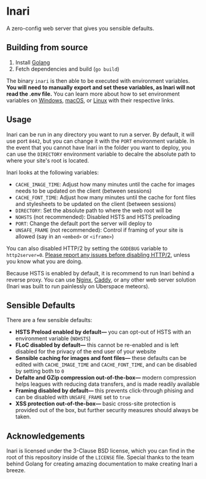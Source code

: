 # Inari
A zero-config web server that gives you sensible defaults.

## Building from source
1. Install [Golang](https://golang.org/dl/)
2. Fetch dependencies and build (`go build`)

The binary `inari` is then able to be executed with environment variables. **You will need to manually export and set these variables, as Inari will not read the .env file.** You can learn more about how to set environment variables on [Windows](https://docs.microsoft.com/powershell/module/microsoft.powershell.core/about/about_environment_variables), [macOS](https://support.apple.com/guide/terminal/apd382cc5fa-4f58-4449-b20a-41c53c006f8f), or [Linux](https://www.redhat.com/sysadmin/linux-environment-variables) with their respective links.

## Usage
Inari can be run in any directory you want to run a server. By default, it will use port `8442`, but you can change it with the `PORT` environment variable. In the event that you cannot have Inari in the folder you want to deploy, you can use the `DIRECTORY` environment variable to decalre the absolute path to where your site's root is located.

Inari looks at the following variables:
- `CACHE_IMAGE_TIME`: Adjust how many minutes until the cache for images needs to be updated on the client (between sessions)
- `CACHE_FONT_TIME`: Adjust how many minutes until the cache for font files and stylesheets to be updated on the client (between sessions)
- `DIRECTORY`: Set the absolute path to where the web root will be
- `NOHSTS` (not recommended): Disabled HSTS and HSTS preloading
- `PORT`: Change the default port the server will deploy to
- `UNSAFE_FRAME` (not recommended): Control if framing of your site is allowed (say in an `<embed>` or `<iframe>`)

You can also disabled HTTP/2 by setting the `GODEBUG` variable to `http2server=0`. [Please report any issues before disabling HTTP/2,](https://github.com/doamatto/inari/issues/new) unless you know what you are doing.

Because HSTS is enabled by default, it is recommend to run Inari behind a reverse proxy. You can use [Nginx](https://docs.nginx.com/nginx/admin-guide/web-server/reverse-proxy/), [Caddy](https://caddyserver.com/docs/quick-starts/reverse-proxy), or any other web server solution (Inari was built to run painlessly on Uberspace meteors).

## Sensible Defaults
There are a few sensible defaults:
- **HSTS Preload enabled by default—** you can opt-out of HSTS with an environment variable (`NOHSTS`)
- **FLoC disabled by default—** this cannot be re-enabled and is left disabled for the privacy of the end user of your website
- **Sensible caching for images and font files—** these defaults can be edited with `CACHE_IMAGE_TIME` and `CACHE_FONT_TIME`, and can be disabled by setting both to `0`
- **Defalte and GZip compression out-of-the-box—** modern compression helps leagues with reducing data transfers, and is made readily available
- **Framing disabled by default—** this prevents click-through phising and can be disabled with `UNSAFE_FRAME` set to `true`
- **XSS protection out-of-the-box—** basic cross-site protection is provided out of the box, but further security measures should always be taken.

## Acknowledgements
Inari is licensed under the 3-Clause BSD license, which you can find in the root of this repository inside of the `LICENSE` file. Special thanks to the team behind Golang for creating amazing documentation to make creating Inari a breeze.
